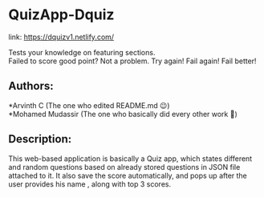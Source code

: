 # QuizApp-Dquiz  

link: https://dquizv1.netlify.com/

Tests your knowledge on featuring sections.   
Failed to score good point? Not a problem. Try again! Fail again! Fail better!  
## Authors:  
*Arvinth C (The one who edited README.md 😉)  
*Mohamed Mudassir (The one who basically did every other work 🤗)  

## Description:
This web-based application is basically a Quiz app, which states different and random questions based on already stored questions in JSON file attached to it. It also save the score automatically, and pops up after the user provides his name , along with top 3 scores.

